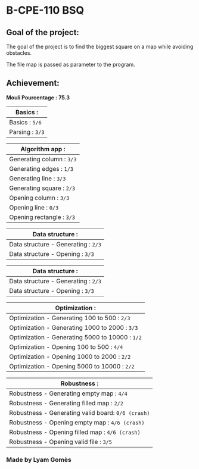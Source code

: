 # B-CPE-110 BSQ

## Goal of the project:  
The goal of the project is to find the biggest square on a map while avoiding obstacles.

The file map is passed as parameter to the program.  
  
## Achievement:  
**Mouli Pourcentage :** **75.3**  

| Basics : |
| --- |
| Basics : `5/6` |
| Parsing : `3/3` |

| Algorithm app : |
| --- |
| Generating column : `3/3` |
| Generating edges  : `1/3` | 
| Generating line : `3/3` | 
| Generating square : `2/3` | 
| Opening column : `3/3` | 
| Opening line : `0/3` | 
| Opening rectangle : `3/3` |

| Data structure : |
| --- |
| Data structure - Generating : `2/3` | 
| Data structure - Opening : `3/3` |


| Data structure : |
| --- |
| Data structure - Generating : `2/3` | 
| Data structure - Opening : `3/3` |


| Optimization : |
| --- |
|Optimization - Generating 100 to 500 : `2/3` | 
|Optimization - Generating 1000 to 2000 : `3/3` | 
|Optimization - Generating 5000 to 10000 : `1/2` | 
|Optimization - Opening 100 to 500 : `4/4` | 
|Optimization - Opening 1000 to 2000 : `2/2` | 
|Optimization - Opening 5000 to 10000 : `2/2` | 

| Robustness : |
| --- |
|Robustness - Generating empty map : `4/4` | 
|Robustness - Generating filled map : `2/2` | 
|Robustness - Generating valid board: `0/6 (crash)` | 
|Robustness - Opening empty map : `4/6 (crash)` | 
|Robustness - Opening filled map : `4/6 (crash)` | 
|Robustness - Opening valid file : `3/5` | 

### Made by Lyam Gomès
